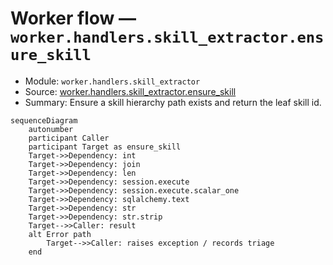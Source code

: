 # Worker flow — `worker.handlers.skill_extractor.ensure_skill`

- Module: `worker.handlers.skill_extractor`
- Source: [worker.handlers.skill_extractor.ensure_skill](../Src/backend/worker/handlers/skill_extractor.py#L51)
- Summary: Ensure a skill hierarchy path exists and return the leaf skill id.

```mermaid
sequenceDiagram
    autonumber
    participant Caller
    participant Target as ensure_skill
    Target->>Dependency: int
    Target->>Dependency: join
    Target->>Dependency: len
    Target->>Dependency: session.execute
    Target->>Dependency: session.execute.scalar_one
    Target->>Dependency: sqlalchemy.text
    Target->>Dependency: str
    Target->>Dependency: str.strip
    Target-->>Caller: result
    alt Error path
        Target-->>Caller: raises exception / records triage
    end
```
